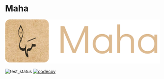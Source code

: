 # Maha

<img src="images/logo.png">

![test_status](https://github.com/TRoboto/maha/actions/workflows/ci.yml/badge.svg?branch=main&event=push)
[![codecov](https://codecov.io/gh/TRoboto/Maha/branch/main/graph/badge.svg?token=9CBWXT8URA)](https://codecov.io/gh/TRoboto/Maha)
